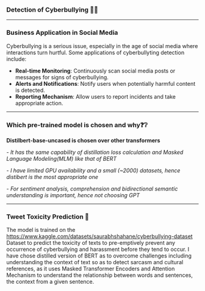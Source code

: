 ### Detection of Cyberbullying 🤬😠
___

### Business Application in Social Media
Cyberbullying is a serious issue, especially in the age of social media where interactions turn hurtful. Some applications of cyberbullyting detection include:

- **Real-time Monitoring**: Continuously scan social media posts or messages for signs of cyberbullying.
- **Alerts and Notifications**: Notify users when potentially harmful content is detected.
- **Reporting Mechanism**: Allow users to report incidents and take appropriate action.
___

### Which pre-trained model is chosen and why❓❔

**Distilbert-base-uncased is chosen over other transformers**

*- It has the same capability of distillation loss calculation and Masked Language Modeling(MLM) like that of BERT*

*- I have limited GPU availability and a small (~2000) datasets, hence distibert is the most appropriate one*

*- For sentiment analysis, comprehension and bidirectional semantic understanding is important, hence not choosing GPT*
___

### Tweet Toxicity Prediction 💬
The model is trained on the https://www.kaggle.com/datasets/saurabhshahane/cyberbullying-dataset Dataset to predict the toxicity of texts to pre-emptively prevent any occurrence of cyberbullying and harassment before they tend to occur. I have chose distilled version of BERT as to overcome challenges including understanding the context of text so as to detect sarcasm and cultural references, as it uses Masked Transformer Encoders and Attention Mechanism to understand the relationship between words and sentences, the context from a given sentence.

### 

